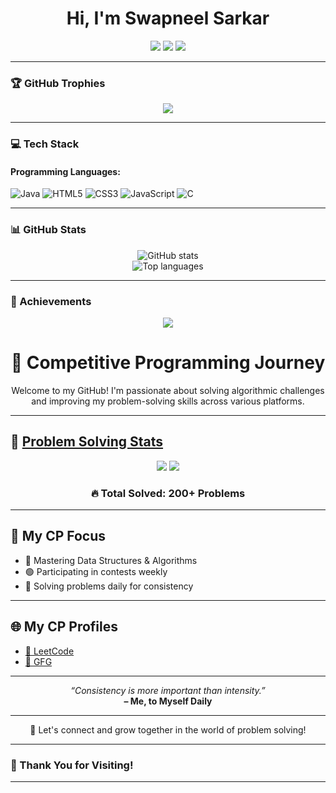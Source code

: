 <h1 align="center">Hi, I'm Swapneel Sarkar</h1>

<p align="center">
  <a href="https://www.linkedin.com/in/swapneel-sarkar-904944331?utm_source=share&utm_campaign=share_via&utm_content=profile&utm_medium=android_app"><img src="https://img.shields.io/badge/LinkedIn-blue?style=flat&logo=linkedin" /></a>
  <a href="mailto:sarkarswapneel14@gmail.com"><img src="https://img.shields.io/badge/Gmail-red?style=flat&logo=gmail&logoColor=white" /></a>
  <a href="https://leetcode.com/u/Swapneel14/"><img src="https://img.shields.io/badge/LeetCode-orange?style=flat&logo=leetcode&logoColor=white" /></a>
</p>

---

### 🏆 GitHub Trophies
<p align="center">
  <img src="https://github-profile-trophy.vercel.app/?username=Swapneel14&theme=algolia&column=7" />
</p>

---

### 💻 Tech Stack

#### Programming Languages:
![Java](https://img.shields.io/badge/Java-ED8B00?style=for-the-badge&logo=java&logoColor=white)
![HTML5](https://img.shields.io/badge/HTML5-e34c26?style=for-the-badge&logo=html5&logoColor=white)
![CSS3](https://img.shields.io/badge/CSS3-264de4?style=for-the-badge&logo=css3&logoColor=white)
![JavaScript](https://img.shields.io/badge/JavaScript-f7df1e?style=for-the-badge&logo=javascript&logoColor=black)
![C](https://img.shields.io/badge/C-00599C?style=for-the-badge&logo=c&logoColor=white)

---

### 📊 GitHub Stats

<p align="center">
  <img src="https://github-readme-stats.vercel.app/api?username=Swapneel14&show_icons=true&theme=radical" alt="GitHub stats" />
  <br />
  <img src="https://github-readme-stats.vercel.app/api/top-langs/?username=Swapneel14&layout=compact&theme=radical" alt="Top languages" />
</p>

---

### 🏁 Achievements

<p align="center">
  <img src="https://github-profile-trophy.vercel.app/?username=Swapneel14&theme=radical" />
</p>
<h1 align="center">🚀 Competitive Programming Journey</h1>

<p align="center">Welcome to my GitHub! I'm passionate about solving algorithmic challenges and improving my problem-solving skills across various platforms.</p>

---

## 🧠 <u>Problem Solving Stats</u>

<p align="center">
  <img src="https://img.shields.io/badge/LeetCode-150%2B-blue?style=for-the-badge&logo=leetcode" />
  <img src="https://img.shields.io/badge/GFG-60%2B-brightgreen?style=for-the-badge&logo=geeksforgeeks" />
</p>

<h3 align="center">🔥 Total Solved: <b>200+ Problems</b></h3>

---

## 🏹 My CP Focus

- 🔵 Mastering Data Structures & Algorithms
- 🟢 Participating in contests weekly
- 🚀 Solving problems daily for consistency

---

## 🌐 My CP Profiles

- [🔗 LeetCode](https://leetcode.com/your_username)
- [🔗 GFG](https://auth.geeksforgeeks.org/user/your_username)

---

<p align="center">
  <i>“Consistency is more important than intensity.”</i><br>
  <b>– Me, to Myself Daily</b>
</p>

---

<p align="center">
  📌 Let's connect and grow together in the world of problem solving!
</p>


---

### 🙌 Thank You for Visiting!

---



<!--
**Swapneel14/Swapneel14** is a ✨ _special_ ✨ repository because its `README.md` (this file) appears on your GitHub profile.

Here are some ideas to get you started:

- 🔭 I’m currently working on ...
- 🌱 I’m currently learning ...
- 👯 I’m looking to collaborate on ...
- 🤔 I’m looking for help with ...
- 💬 Ask me about ...
- 📫 How to reach me: ...
- 😄 Pronouns: ...
- ⚡ Fun fact: ...
-->
